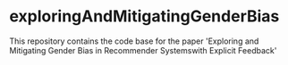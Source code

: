 # exploringAndMitigatingGenderBias
This repository contains the code base for the paper 'Exploring and Mitigating Gender Bias in Recommender Systemswith Explicit Feedback'
